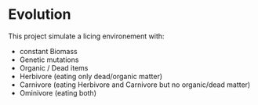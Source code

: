 # Evolution

This project simulate a licing environement with:
- constant Biomass
- Genetic mutations
- Organic / Dead items
- Herbivore (eating only dead/organic matter)
- Carnivore (eating Herbivore and Carnivore but no organic/dead matter)
- Ominivore (eating both)

